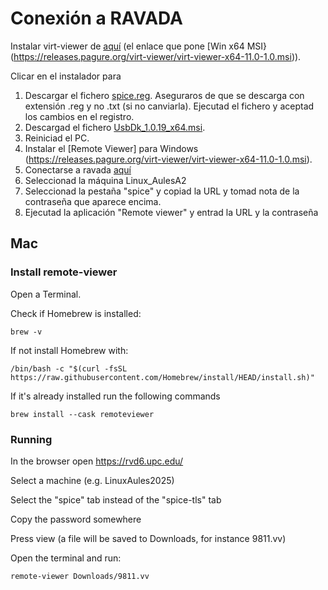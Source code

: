 # Conexión a RAVADA

Instalar virt-viewer de [aquí](https://virt-manager.org/download.html) (el enlace que pone [Win x64 MSI}(https://releases.pagure.org/virt-viewer/virt-viewer-x64-11.0-1.0.msi)).

Clicar en el instalador para 


1) Descargar el fichero [spice.reg](https://raw.githubusercontent.com/UPC/ravada/gh-pages/docs/docs/spice.reg). Aseguraros de que se descarga con extensión .reg y no .txt (si no canviarla). Ejecutad el fichero y aceptad los cambios en el registro.
2) Descargad el fichero [UsbDk_1.0.19_x64.msi](https://www.spice-space.org/download/windows/usbdk/UsbDk_1.0.19_x64.msi).
3) Reiniciad el PC.
4) Instalar el [Remote Viewer] para Windows (https://releases.pagure.org/virt-viewer/virt-viewer-x64-11.0-1.0.msi).
5) Conectarse a ravada [aquí]( https://infoteleco.upc.edu/ravada/)
6) Seleccionad la máquina Linux_AulesA2
7) Seleccionad la pestaña "spice" y copiad la URL y tomad nota de la contraseña que aparece encima.
8) Ejecutad la aplicación "Remote viewer" y entrad la URL y la contraseña



## Mac

### Install remote-viewer 

Open a Terminal.

Check if Homebrew is installed:

	brew -v

If not install Homebrew with:

	/bin/bash -c "$(curl -fsSL https://raw.githubusercontent.com/Homebrew/install/HEAD/install.sh)"

If it's already installed run the following commands

	brew install --cask remoteviewer

### Running

In the browser open https://rvd6.upc.edu/

Select a machine (e.g. LinuxAules2025)

Select the "spice" tab instead of the "spice-tls" tab

Copy the password somewhere

Press view (a file will be saved to Downloads, for instance 9811.vv)

Open the terminal and run:

	remote-viewer Downloads/9811.vv


